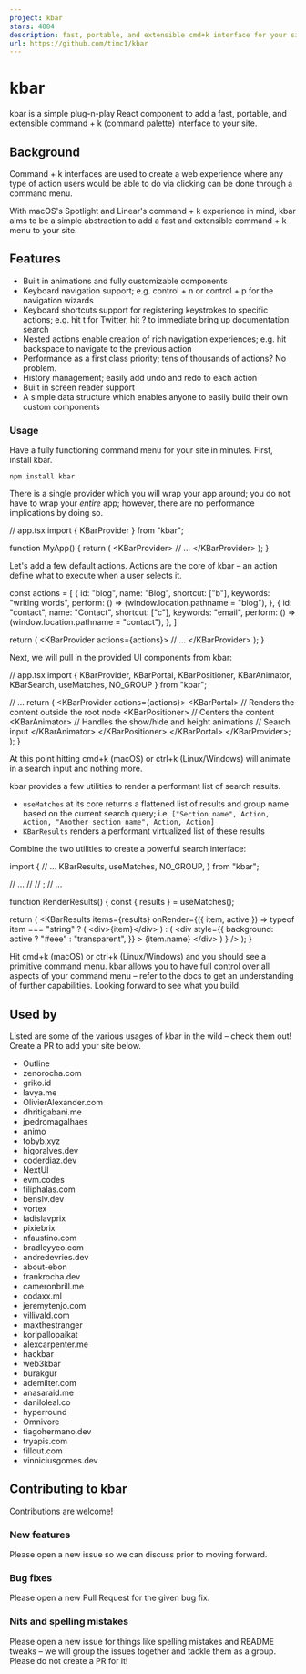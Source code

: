 ```yaml
---
project: kbar
stars: 4884
description: fast, portable, and extensible cmd+k interface for your site
url: https://github.com/timc1/kbar
---
```


kbar
====

kbar is a simple plug-n-play React component to add a fast, portable, and extensible command + k (command palette) interface to your site.

Background
----------

Command + k interfaces are used to create a web experience where any type of action users would be able to do via clicking can be done through a command menu.

With macOS's Spotlight and Linear's command + k experience in mind, kbar aims to be a simple abstraction to add a fast and extensible command + k menu to your site.

Features
--------

-   Built in animations and fully customizable components
-   Keyboard navigation support; e.g. control + n or control + p for the navigation wizards
-   Keyboard shortcuts support for registering keystrokes to specific actions; e.g. hit t for Twitter, hit ? to immediate bring up documentation search
-   Nested actions enable creation of rich navigation experiences; e.g. hit backspace to navigate to the previous action
-   Performance as a first class priority; tens of thousands of actions? No problem.
-   History management; easily add undo and redo to each action
-   Built in screen reader support
-   A simple data structure which enables anyone to easily build their own custom components

### Usage

Have a fully functioning command menu for your site in minutes. First, install kbar.

```
npm install kbar
```

There is a single provider which you will wrap your app around; you do not have to wrap your _entire_ app; however, there are no performance implications by doing so.

// app.tsx
import { KBarProvider } from "kbar";

function MyApp() {
  return (
    <KBarProvider\>
      // ...
    </KBarProvider\>
  );
}

Let's add a few default actions. Actions are the core of kbar – an action define what to execute when a user selects it.

  const actions \= \[
    {
      id: "blog",
      name: "Blog",
      shortcut: \["b"\],
      keywords: "writing words",
      perform: () \=> (window.location.pathname \= "blog"),
    },
    {
      id: "contact",
      name: "Contact",
      shortcut: \["c"\],
      keywords: "email",
      perform: () \=> (window.location.pathname \= "contact"),
    },
  \]

  return (
    <KBarProvider actions\={actions}\>
      // ...
    </KBarProvider\>
  );
}

Next, we will pull in the provided UI components from kbar:

// app.tsx
import {
  KBarProvider,
  KBarPortal,
  KBarPositioner,
  KBarAnimator,
  KBarSearch,
  useMatches,
  NO\_GROUP
} from "kbar";

// ...
  return (
    <KBarProvider actions\={actions}\>
      <KBarPortal\> // Renders the content outside the root node
        <KBarPositioner\> // Centers the content
          <KBarAnimator\> // Handles the show/hide and height animations
            <KBarSearch /> // Search input
          </KBarAnimator\>
        </KBarPositioner\>
      </KBarPortal\>
      <MyApp />
    </KBarProvider\>;
  );
}

At this point hitting cmd+k (macOS) or ctrl+k (Linux/Windows) will animate in a search input and nothing more.

kbar provides a few utilities to render a performant list of search results.

-   `useMatches` at its core returns a flattened list of results and group name based on the current search query; i.e. `["Section name", Action, Action, "Another section name", Action, Action]`
-   `KBarResults` renders a performant virtualized list of these results

Combine the two utilities to create a powerful search interface:

import {
  // ...
  KBarResults,
  useMatches,
  NO\_GROUP,
} from "kbar";

// ...
// <KBarAnimator>
//   <KBarSearch />
<RenderResults />;
// ...

function RenderResults() {
  const { results } \= useMatches();

  return (
    <KBarResults
      items\={results}
      onRender\={({ item, active }) \=>
        typeof item \=== "string" ? (
          <div\>{item}</div\>
        ) : (
          <div
            style\={{
              background: active ? "#eee" : "transparent",
            }}
          \>
            {item.name}
          </div\>
        )
      }
    />
  );
}

Hit cmd+k (macOS) or ctrl+k (Linux/Windows) and you should see a primitive command menu. kbar allows you to have full control over all aspects of your command menu – refer to the docs to get an understanding of further capabilities. Looking forward to see what you build.

Used by
-------

Listed are some of the various usages of kbar in the wild – check them out! Create a PR to add your site below.

-   Outline
-   zenorocha.com
-   griko.id
-   lavya.me
-   OlivierAlexander.com
-   dhritigabani.me
-   jpedromagalhaes
-   animo
-   tobyb.xyz
-   higoralves.dev
-   coderdiaz.dev
-   NextUI
-   evm.codes
-   filiphalas.com
-   benslv.dev
-   vortex
-   ladislavprix
-   pixiebrix
-   nfaustino.com
-   bradleyyeo.com
-   andredevries.dev
-   about-ebon
-   frankrocha.dev
-   cameronbrill.me
-   codaxx.ml
-   jeremytenjo.com
-   villivald.com
-   maxthestranger
-   koripallopaikat
-   alexcarpenter.me
-   hackbar
-   web3kbar
-   burakgur
-   ademilter.com
-   anasaraid.me
-   daniloleal.co
-   hyperround
-   Omnivore
-   tiagohermano.dev
-   tryapis.com
-   fillout.com
-   vinniciusgomes.dev

Contributing to kbar
--------------------

Contributions are welcome!

### New features

Please open a new issue so we can discuss prior to moving forward.

### Bug fixes

Please open a new Pull Request for the given bug fix.

### Nits and spelling mistakes

Please open a new issue for things like spelling mistakes and README tweaks – we will group the issues together and tackle them as a group. Please do not create a PR for it!
